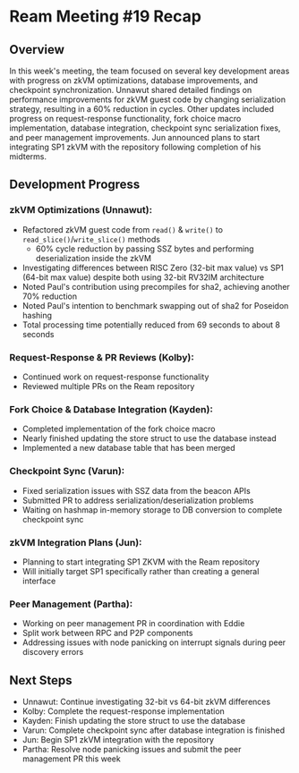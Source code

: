 # Ream Meeting #19 Recap

## Overview

In this week's meeting, the team focused on several key development areas with progress on zkVM optimizations, database improvements, and checkpoint synchronization. Unnawut shared detailed findings on performance improvements for zkVM guest code by changing serialization strategy, resulting in a 60% reduction in cycles. Other updates included progress on request-response functionality, fork choice macro implementation, database integration, checkpoint sync serialization fixes, and peer management improvements. Jun announced plans to start integrating SP1 zkVM with the repository following completion of his midterms.

## Development Progress

### zkVM Optimizations (Unnawut):

- Refactored zkVM guest code from `read()` & `write()` to `read_slice()`/`write_slice()` methods
  - 60% cycle reduction by passing SSZ bytes and performing deserialization inside the zkVM
- Investigating differences between RISC Zero (32-bit max value) vs SP1 (64-bit max value) despite both using 32-bit RV32IM architecture
- Noted Paul's contribution using precompiles for sha2, achieving another 70% reduction
- Noted Paul's intention to benchmark swapping out of sha2 for Poseidon hashing
- Total processing time potentially reduced from 69 seconds to about 8 seconds

### Request-Response & PR Reviews (Kolby):

- Continued work on request-response functionality
- Reviewed multiple PRs on the Ream repository

### Fork Choice & Database Integration (Kayden):

- Completed implementation of the fork choice macro
- Nearly finished updating the store struct to use the database instead
- Implemented a new database table that has been merged

### Checkpoint Sync (Varun):

- Fixed serialization issues with SSZ data from the beacon APIs
- Submitted PR to address serialization/deserialization problems
- Waiting on hashmap in-memory storage to DB conversion to complete checkpoint sync

### zkVM Integration Plans (Jun):

- Planning to start integrating SP1 ZKVM with the Ream repository
- Will initially target SP1 specifically rather than creating a general interface

### Peer Management (Partha):

- Working on peer management PR in coordination with Eddie
- Split work between RPC and P2P components
- Addressing issues with node panicking on interrupt signals during peer discovery errors

## Next Steps

- Unnawut: Continue investigating 32-bit vs 64-bit zkVM differences
- Kolby: Complete the request-response implementation
- Kayden: Finish updating the store struct to use the database
- Varun: Complete checkpoint sync after database integration is finished
- Jun: Begin SP1 zkVM integration with the repository
- Partha: Resolve node panicking issues and submit the peer management PR this week
